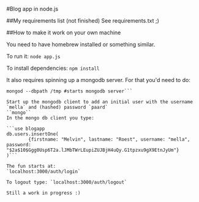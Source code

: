 #Blog app in node.js

##My requirements list (not finished)
See requirements.txt ;)

##How to make it work on your own machine

You need to have homebrew installed or something similar.

To run it:
`node app.js`

To install dependencies:
`npm install`

It also requires spinning up a mongodb server. For that you'd need to do:

```brew install mongodb
mongod --dbpath /tmp #starts mongodb server```

Start up the mongodb client to add an initial user with the username `mella` and (hashed) password `paard`
``mongo``
In the mongo db client you type:

```use blogapp
db.users.insertOne(
        {firstname: "Melvin", lastname: "Roest", username: "mella", password: "$2a$10$Ggg0Usp6T2a.lJMbTWrLEupiZUJBjH4uQy.G1tpzxu9gX9EtnJyUm"}
)```

The fun starts at:
`localhost:3000/auth/login`

To logout type: `localhost:3000/auth/logout`

Still a work in progress :)
